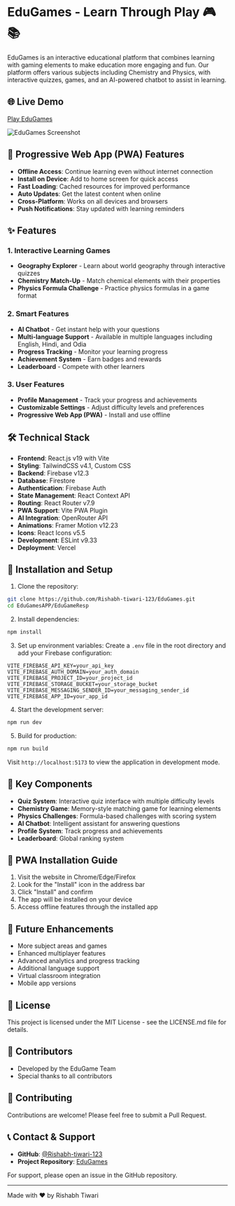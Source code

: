 # EduGames - Learn Through Play 🎮 📚

EduGames is an interactive educational platform that combines learning with gaming elements to make education more engaging and fun. Our platform offers various subjects including Chemistry and Physics, with interactive quizzes, games, and an AI-powered chatbot to assist in learning.

## 🌐 Live Demo
[Play EduGames](https://edu-games-play-and-learn1.vercel.app/)

![EduGames Screenshot](public/logo.png)

## 📱 Progressive Web App (PWA) Features

- **Offline Access**: Continue learning even without internet connection
- **Install on Device**: Add to home screen for quick access
- **Fast Loading**: Cached resources for improved performance
- **Auto Updates**: Get the latest content when online
- **Cross-Platform**: Works on all devices and browsers
- **Push Notifications**: Stay updated with learning reminders

## ✨ Features

### 1. Interactive Learning Games
- **Geography Explorer** - Learn about world geography through interactive quizzes
- **Chemistry Match-Up** - Match chemical elements with their properties
- **Physics Formula Challenge** - Practice physics formulas in a game format

### 2. Smart Features
- **AI Chatbot** - Get instant help with your questions
- **Multi-language Support** - Available in multiple languages including English, Hindi, and Odia
- **Progress Tracking** - Monitor your learning progress
- **Achievement System** - Earn badges and rewards
- **Leaderboard** - Compete with other learners

### 3. User Features
- **Profile Management** - Track your progress and achievements
- **Customizable Settings** - Adjust difficulty levels and preferences
- **Progressive Web App (PWA)** - Install and use offline

## 🛠️ Technical Stack

- **Frontend**: React.js v19 with Vite
- **Styling**: TailwindCSS v4.1, Custom CSS
- **Backend**: Firebase v12.3
- **Database**: Firestore
- **Authentication**: Firebase Auth
- **State Management**: React Context API
- **Routing**: React Router v7.9
- **PWA Support**: Vite PWA Plugin
- **AI Integration**: OpenRouter API
- **Animations**: Framer Motion v12.23
- **Icons**: React Icons v5.5
- **Development**: ESLint v9.33
- **Deployment**: Vercel

## 📱 Installation and Setup

1. Clone the repository:
```bash
git clone https://github.com/Rishabh-tiwari-123/EduGames.git
cd EduGamesAPP/EduGameResp
```

2. Install dependencies:
```bash
npm install
```

3. Set up environment variables:
Create a `.env` file in the root directory and add your Firebase configuration:
```env
VITE_FIREBASE_API_KEY=your_api_key
VITE_FIREBASE_AUTH_DOMAIN=your_auth_domain
VITE_FIREBASE_PROJECT_ID=your_project_id
VITE_FIREBASE_STORAGE_BUCKET=your_storage_bucket
VITE_FIREBASE_MESSAGING_SENDER_ID=your_messaging_sender_id
VITE_FIREBASE_APP_ID=your_app_id
```

4. Start the development server:
```bash
npm run dev
```

5. Build for production:
```bash
npm run build
```

Visit `http://localhost:5173` to view the application in development mode.

## 🌟 Key Components

- **Quiz System**: Interactive quiz interface with multiple difficulty levels
- **Chemistry Game**: Memory-style matching game for learning elements
- **Physics Challenges**: Formula-based challenges with scoring system
- **AI Chatbot**: Intelligent assistant for answering questions
- **Profile System**: Track progress and achievements
- **Leaderboard**: Global ranking system

## 🔧 PWA Installation Guide

1. Visit the website in Chrome/Edge/Firefox
2. Look for the "Install" icon in the address bar
3. Click "Install" and confirm
4. The app will be installed on your device
5. Access offline features through the installed app

## 🎯 Future Enhancements

- More subject areas and games
- Enhanced multiplayer features
- Advanced analytics and progress tracking
- Additional language support
- Virtual classroom integration
- Mobile app versions

## 📄 License

This project is licensed under the MIT License - see the LICENSE.md file for details.

## 👥 Contributors

- Developed by the EduGame Team
- Special thanks to all contributors

## 🤝 Contributing

Contributions are welcome! Please feel free to submit a Pull Request.

## 📞 Contact & Support

- **GitHub**: [@Rishabh-tiwari-123](https://github.com/Rishabh-tiwari-123)
- **Project Repository**: [EduGames](https://github.com/Rishabh-tiwari-123/EduGames)

For support, please open an issue in the GitHub repository.

---

Made with ❤️ by Rishabh Tiwari